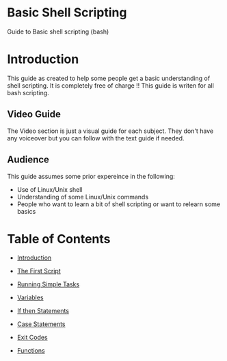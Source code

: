 # Basic Shell Scripting
Guide to Basic shell scripting (bash)

# Introduction
This guide as created to help some people get a basic understanding of shell scripting. It is completely free of charge !!
This guide is writen for all bash scripting.

## Video Guide
The Video section is just a visual guide for each subject. They don't have any voiceover but you can follow with the text guide if needed.
## Audience
This guide assumes some prior expereince in the following:
- Use of Linux/Unix shell
- Understanding of some Linux/Unix commands
- People who want to learn a bit of shell scripting or want to relearn some basics

# Table of Contents
- [Introduction ](https:# "Introduction ")

- [The First Script](https://github.com/sxcdennis/basic-shell-scripting/blob/master/The%20First%20Script.md "The First Script")

- [Running Simple Tasks](https://github.com/sxcdennis/basic-shell-scripting/blob/master/Running%20Simple%20Tasks.md "Running Simple Tasks")

- [Variables](https://github.com/sxcdennis/basic-shell-scripting/blob/master/Variables.md "Variables")

- [If then Statements](https://github.com/sxcdennis/basic-shell-scripting/blob/master/If%20then%20Statements.md "If then Statements")

- [Case Statements](https://github.com/sxcdennis/basic-shell-scripting/blob/master/Case%20Statements.md "Case Statements")

- [Exit Codes](https://github.com/sxcdennis/basic-shell-scripting/blob/master/Exit%20codes.md "Exit Codes")

- [Functions](https://github.com/sxcdennis/basic-shell-scripting/blob/master/Functions.md "Functions")
